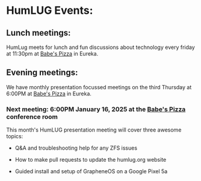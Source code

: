 # HumLUG Events:

## Lunch meetings:
HumLug meets for lunch and fun discussions about technology every friday at 11:30pm at [Babe's Pizza](https://goo.gl/maps/bChPaDrPDU42) in Eureka. 

## Evening meetings:
We have monthly presentation focussed meetings on the third Thursday at 6:00PM at [Babe's Pizza](https://goo.gl/maps/bChPaDrPDU42) in Eureka. 
### Next meeting: 6:00PM January 16, 2025 at the [Babe's Pizza](https://goo.gl/maps/bChPaDrPDU42) conference room


This month's HumLUG presentation meeting will cover three awesome topics:

- Q&A and troubleshooting help for any ZFS issues

- How to make pull requests to update the humlug.org website

- Guided install and setup of GrapheneOS on a Google Pixel 5a

